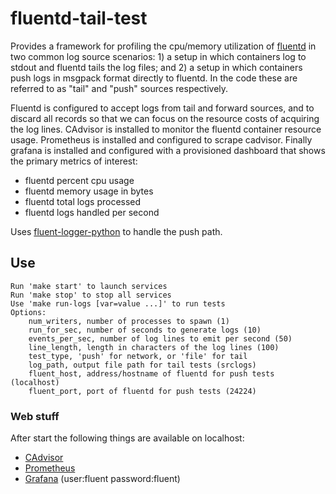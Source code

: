 # fluentd-tail-test

Provides a framework for profiling the cpu/memory utilization of [fluentd](https://www.fluentd.org/) in two common log source scenarios: 1) a setup in which containers log to stdout and fluentd tails the log files; and 2) a setup in which containers push logs in msgpack format directly to fluentd. In the code these are referred to as "tail" and "push" sources respectively.

Fluentd is configured to accept logs from tail and forward sources, and to discard all records so that we can focus on the resource costs of acquiring the log lines. CAdvisor is installed to monitor the fluentd container resource usage. Prometheus is installed and configured to scrape cadvisor. Finally grafana is installed and configured with a provisioned dashboard that shows the primary metrics of interest:

 - fluentd percent cpu usage
 - fluentd memory usage in bytes
 - fluentd total logs processed
 - fluentd logs handled per second

 Uses [fluent-logger-python](https://github.com/fluent/fluent-logger-python) to handle the push path.

## Use

```
Run 'make start' to launch services
Run 'make stop' to stop all services
Use 'make run-logs [var=value ...]' to run tests
Options:
    num_writers, number of processes to spawn (1)
    run_for_sec, number of seconds to generate logs (10)
    events_per_sec, number of log lines to emit per second (50)
    line_length, length in characters of the log lines (100)
    test_type, 'push' for network, or 'file' for tail
    log_path, output file path for tail tests (srclogs)
    fluent_host, address/hostname of fluentd for push tests (localhost)
    fluent_port, port of fluentd for push tests (24224)
```

### Web stuff

After start the following things are available on localhost:

 - [CAdvisor](http://localhost:8080)
 - [Prometheus](http://localhost:9090)
 - [Grafana](http://localhost:3000/login) (user:fluent password:fluent)

